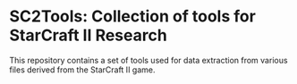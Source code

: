 # SC2Tools: Collection of tools for StarCraft II Research

This repository contains a set of tools used for data extraction from various files derived from the StarCraft II game.